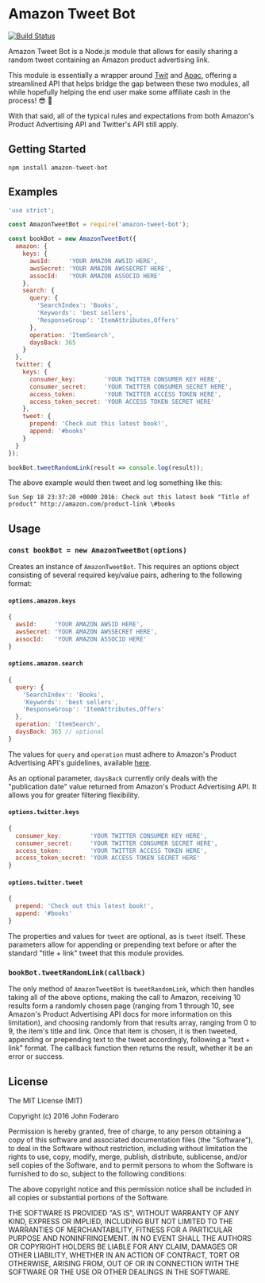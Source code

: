 # Amazon Tweet Bot

[![Build Status](https://travis-ci.org/johnfoderaro/amazon-tweet-bot.svg?branch=master)](https://travis-ci.org/johnfoderaro/amazon-tweet-bot)

Amazon Tweet Bot is a Node.js module that allows for easily sharing a random tweet containing an Amazon product advertising link.

This module is essentially a wrapper around [Twit](https://github.com/ttezel/twit) and [Apac](https://github.com/dmcquay/node-apac), offering a streamlined API that helps bridge the gap between these two modules, all while hopefully helping the end user make some affiliate cash in the process! 😎 🍻

With that said, all of the typical rules and expectations from both Amazon's Product Advertising API and Twitter's API still apply.

## Getting Started

```shell
npm install amazon-tweet-bot
```

## Examples

```javascript
'use strict';

const AmazonTweetBot = require('amazon-tweet-bot');

const bookBot = new AmazonTweetBot({
  amazon: {
    keys: {
      awsId:     'YOUR AMAZON AWSID HERE',
      awsSecret: 'YOUR AMAZON AWSSECRET HERE',
      assocId:   'YOUR AMAZON ASSOCID HERE'
    },
    search: {
      query: {
        'SearchIndex': 'Books',
        'Keywords': 'best sellers',
        'ResponseGroup': 'ItemAttributes,Offers'
      },
      operation: 'ItemSearch',
      daysBack: 365
    }
  },
  twitter: {
    keys: {
      consumer_key:        'YOUR TWITTER CONSUMER KEY HERE',
      consumer_secret:     'YOUR TWITTER CONSUMER SECRET HERE',
      access_token:        'YOUR TWITTER ACCESS TOKEN HERE',
      access_token_secret: 'YOUR ACCESS TOKEN SECRET HERE'
    },
    tweet: {
      prepend: 'Check out this latest book!',
      append: '#books'
    }
  }
});

bookBot.tweetRandomLink(result => console.log(result));

```

The above example would then tweet and log something like this:

```shell
Sun Sep 18 23:37:20 +0000 2016: Check out this latest book "Title of product" http://amazon.com/product-link \#books
```

## Usage

### `const bookBot = new AmazonTweetBot(options)`

Creates an instance of `AmazonTweetBot`. This requires an options object consisting of several required key/value pairs, adhering to the following format:

#### `options.amazon.keys`
```javascript
{
  awsId:     'YOUR AMAZON AWSID HERE',
  awsSecret: 'YOUR AMAZON AWSSECRET HERE',
  assocId:   'YOUR AMAZON ASSOCID HERE'
}
```

#### `options.amazon.search`
```javascript
{
  query: {
    'SearchIndex': 'Books',
    'Keywords': 'best sellers',
    'ResponseGroup': 'ItemAttributes,Offers'
  },
  operation: 'ItemSearch',
  daysBack: 365 // optional
}
```

The values for `query` and `operation` must adhere to Amazon's Product Advertising API's guidelines, available [here](http://docs.aws.amazon.com/AWSECommerceService/latest/DG/CHAP_ApiReference.html).

As an optional parameter, `daysBack` currently only deals with the "publication date" value returned from Amazon's Product Advertising API. It allows you for greater filtering flexibility.

#### `options.twitter.keys`
```javascript
{
  consumer_key:        'YOUR TWITTER CONSUMER KEY HERE',
  consumer_secret:     'YOUR TWITTER CONSUMER SECRET HERE',
  access_token:        'YOUR TWITTER ACCESS TOKEN HERE',
  access_token_secret: 'YOUR ACCESS TOKEN SECRET HERE'
}
```

#### `options.twitter.tweet`
```javascript
{
  prepend: 'Check out this latest book!',
  append: '#books'
}
```
The properties and values for `tweet` are optional, as is `tweet` itself. These parameters allow for appending or prepending text before or after the standard "title + link" tweet that this module provides.

### `bookBot.tweetRandomLink(callback)`

The only method of `AmazonTweetBot` is `tweetRandomLink`, which then handles taking all of the above options, making the call to Amazon, receiving 10 results form a randomly chosen page (ranging from 1 through 10, see Amazon's Product Advertising API docs for more information on this limitation), and choosing randomly from that results array, ranging from 0 to 9, the item's title and link. Once that item is chosen, it is then tweeted, appending or prepending text to the tweet accordingly, following a "text + link" format. The callback function then returns the result, whether it be an error or success.

## License

The MIT License (MIT)

Copyright (c) 2016 John Foderaro

Permission is hereby granted, free of charge, to any person obtaining a copy
of this software and associated documentation files (the "Software"), to deal
in the Software without restriction, including without limitation the rights
to use, copy, modify, merge, publish, distribute, sublicense, and/or sell
copies of the Software, and to permit persons to whom the Software is
furnished to do so, subject to the following conditions:

The above copyright notice and this permission notice shall be included in all
copies or substantial portions of the Software.

THE SOFTWARE IS PROVIDED "AS IS", WITHOUT WARRANTY OF ANY KIND, EXPRESS OR
IMPLIED, INCLUDING BUT NOT LIMITED TO THE WARRANTIES OF MERCHANTABILITY,
FITNESS FOR A PARTICULAR PURPOSE AND NONINFRINGEMENT. IN NO EVENT SHALL THE
AUTHORS OR COPYRIGHT HOLDERS BE LIABLE FOR ANY CLAIM, DAMAGES OR OTHER
LIABILITY, WHETHER IN AN ACTION OF CONTRACT, TORT OR OTHERWISE, ARISING FROM,
OUT OF OR IN CONNECTION WITH THE SOFTWARE OR THE USE OR OTHER DEALINGS IN THE
SOFTWARE.
